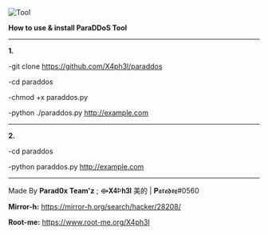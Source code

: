 ![Tool](http://i64.tinypic.com/ildqaq.jpg)

**How to use & install ParaDDoS Tool**
______________________________________________________

**1.**

-git clone https://github.com/X4ph3l/paraddos

-cd paraddos

-chmod +x paraddos.py

-python ./paraddos.py http://example.com

______________________________________________________
**2.**

-cd paraddos

-python paraddos.py http://example.com


______________________________________________________


Made By **Parad0x Team'z** ; ⟴𝐗𝟒Þ𝐡𝟑𝐥 美的 | 𝐏𝖆𝖗𝖆𝖉𝖔𝖝#0560

**Mirror-h:** https://mirror-h.org/search/hacker/28208/

**Root-me:** https://www.root-me.org/X4ph3l
